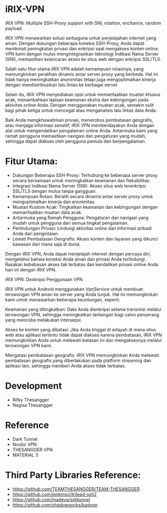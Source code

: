 # iRIX-VPN
iRIX VPN: Multiple SSH-Proxy support with SNI, rotation, enchance, random payload.

iRIX VPN menawarkan solusi serbaguna untuk penjelajahan internet yang aman. Dengan dukungan beberapa koneksi SSH-Proxy, Anda dapat menikmati peningkatan privasi dan enkripsi saat mengakses konten online. VPN kami dengan mulus mengintegrasikan teknologi Indikasi Nama Server (SNI), memastikan kelancaran akses ke situs web dengan enkripsi SSL/TLS.

Salah satu fitur utama iRIX VPN adalah kemampuan rotasinya, yang memungkinkan peralihan dinamis antar server proxy yang berbeda. Hal ini tidak hanya meningkatkan anonimitas tetapi juga mengoptimalkan kinerja dengan mendistribusikan lalu lintas ke berbagai server.

Selain itu, iRIX VPN menyediakan opsi untuk memanfaatkan muatan khusus acak, menambahkan lapisan keamanan ekstra dan kebingungan pada aktivitas online Anda. Dengan menggunakan muatan acak, semakin sulit bagi pihak ketiga untuk mencegat atau menganalisis lalu lintas data Anda.

Baik Anda mengkhawatirkan privasi, menerobos pembatasan geografis, atau menjaga informasi sensitif, iRIX VPN memberdayakan Anda dengan alat untuk mengendalikan pengalaman online Anda. Antarmuka kami yang ramah pengguna memastikan navigasi dan pengaturan yang mudah, sehingga dapat diakses oleh pengguna pemula dan berpengalaman.

# Fitur Utama:
- Dukungan Beberapa SSH-Proxy: Terhubung ke beberapa server proxy secara bersamaan untuk meningkatkan keamanan dan fleksibilitas.
- Integrasi Indikasi Nama Server (SNI): Akses situs web terenkripsi SSL/TLS dengan mulus tanpa gangguan.
- Kemampuan Rotasi: Beralih secara dinamis antar server proxy untuk mengoptimalkan kinerja dan anonimitas.
- Muatan Kustom Acak: Tingkatkan keamanan dan kebingungan dengan memanfaatkan muatan data acak.
- Antarmuka yang Ramah Pengguna: Pengaturan dan navigasi yang mudah untuk pengguna dari semua tingkat pengalaman.
- Perlindungan Privasi: Lindungi aktivitas online dan informasi pribadi Anda dari pengintaian.
- Lewati Pembatasan Geografis: Akses konten dan layanan yang dikunci kawasan dari mana saja di dunia.

Dengan iRIX VPN, Anda dapat menjelajah internet dengan percaya diri, mengetahui bahwa koneksi Anda aman dan privasi Anda terlindungi. Rasakan kebebasan akses tak terbatas dan kendalikan privasi online Anda hari ini dengan iRIX VPN.

iRIX VPN: Deskripsi Penggunaan VPN

iRIX VPN untuk Android menggunakan VpnService untuk membuat terowongan VPN aman ke server yang Anda tunjuk. Hal ini memungkinkan kami untuk menawarkan beberapa keuntungan, seperti:

Keamanan yang ditingkatkan: Data Anda dienkripsi selama transmisi melalui terowongan VPN, sehingga meningkatkan tantangan bagi calon penyerang yang mencoba melakukan intersepsi.

Akses ke konten yang dibatasi: Jika Anda tinggal di wilayah di mana situs web atau aplikasi tertentu tidak dapat diakses karena pembatasan, iRIX VPN memungkinkan Anda untuk melewati batasan ini dan mengaksesnya melalui terowongan VPN kami.

Mengatasi pembatasan geografis: iRIX VPN memungkinkan Anda melewati pembatasan geografis yang diberlakukan pada platform streaming dan aplikasi lain, sehingga memberi Anda akses tidak terbatas.

# Development
- Rifky Thesangger
- Nagisa Thesangger

# Reference
- Dark Tunnel
- Noobz VPN
- THESANGGER VPN
- MATERIAL 3

# Third Party Libraries Reference: 
- https://github.com/TEAMTHESANGGER/TEAM-THESANGGER
- https://github.com/jenkinsci/trilead-ssh2 
- https://github.com/madeye/sshtunnel 
- https://github.com/shadowsocks/badvpn
